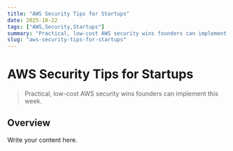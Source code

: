 ```yaml
---
title: "AWS Security Tips for Startups"
date: 2025-10-22
tags: ["AWS,Security,Startups"]
summary: "Practical, low-cost AWS security wins founders can implement this week."
slug: "aws-security-tips-for-startups"
---
```


# AWS Security Tips for Startups

> Practical, low-cost AWS security wins founders can implement this week.

## Overview

Write your content here.

